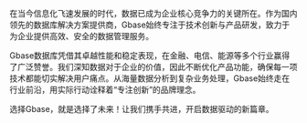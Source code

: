 在当今信息化飞速发展的时代，数据已成为企业核心竞争力的关键所在。作为国内领先的数据库解决方案提供商，Gbase始终专注于技术创新与产品研发，致力于为企业提供高效、安全的数据管理服务。

Gbase数据库凭借其卓越性能和稳定表现，在金融、电信、能源等多个行业赢得了广泛赞誉。我们深知数据对于企业的价值，因此不断优化产品功能，确保每一项技术都能切实解决用户痛点。从海量数据分析到复杂业务处理，Gbase始终走在行业前沿，用实际行动诠释着“专注创新”的品牌理念。

选择Gbase，就是选择了未来！让我们携手共进，开启数据驱动的新篇章。